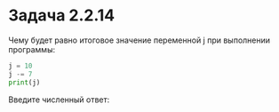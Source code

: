 # Задача 2.2.14

Чему будет равно итоговое значение переменной j при выполнении программы:

```python
j = 10
j -= 7
print(j)
```

Введите численный ответ:

